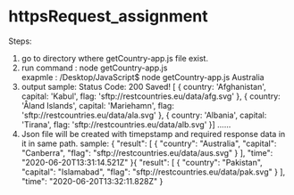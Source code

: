 # httpsRequest_assignment
Steps:
  1. go to directory wthere getCountry-app.js file exist.
  2. run command : node getCountry-app.js <search String>
    exapmle : /Desktop/JavaScript$ node getCountry-app.js Australia
  3. output sample: 
      Status Code: 200
      Saved!
    [ { country: 'Afghanistan',
        capital: 'Kabul',
        flag: 'sftp://restcountries.eu/data/afg.svg' },
      { country: 'Åland Islands',
        capital: 'Mariehamn',
        flag: 'sftp://restcountries.eu/data/ala.svg' },
      { country: 'Albania',
        capital: 'Tirana',
        flag: 'sftp://restcountries.eu/data/alb.svg' }]
       ......
   4. Json file will be created with timepstamp and required response data in it in same path.
    sample:
            {
          "result": [
              {
                  "country": "Australia",
                  "capital": "Canberra",
                  "flag": "sftp://restcountries.eu/data/aus.svg"
              }
          ],
          "time": "2020-06-20T13:31:14.521Z"
      }{
          "result": [
              {
                  "country": "Pakistan",
                  "capital": "Islamabad",
                  "flag": "sftp://restcountries.eu/data/pak.svg"
              }
          ],
          "time": "2020-06-20T13:32:11.828Z"
      }

  
